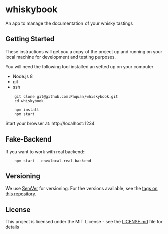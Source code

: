 # whiskybook

An app to manage the documentation of your whisky tastings

## Getting Started

These instructions will get you a copy of the project up and running on your local machine for development and testing purposes.

You will need the following tool installed an setted up on your computer
- Node.js 8
- git
- ssh


```
    git clone git@github.com:Paquan/whiskybook.git
    cd whiskybook

    npm install
    npm start
```

Start your browser at: http://localhost:1234

## Fake-Backend

If you want to work with real backend:

```
    npm start --env=local-real-backend
```

## Versioning

We use [SemVer](http://semver.org/) for versioning. For the versions available, see the [tags on this repository](https://github.com/your/project/tags). 


## License

This project is licensed under the MIT License - see the [LICENSE.md](LICENSE.md) file for details
